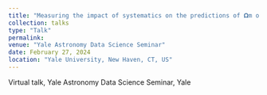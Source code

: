 ```yaml
---
title: "Measuring the impact of systematics on the predictions of 𝛀m on simulated galaxy catalogs using graph neural networks"
collection: talks
type: "Talk"
permalink:
venue: "Yale Astronomy Data Science Seminar"
date: February 27, 2024
location: "Yale University, New Haven, CT, US"
---
```


Virtual talk, Yale Astronomy Data Science Seminar, Yale
